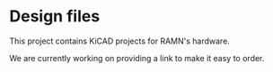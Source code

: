 # Design files

This project contains KiCAD projects for RAMN's hardware.

We are currently working on providing a link to make it easy to order.
